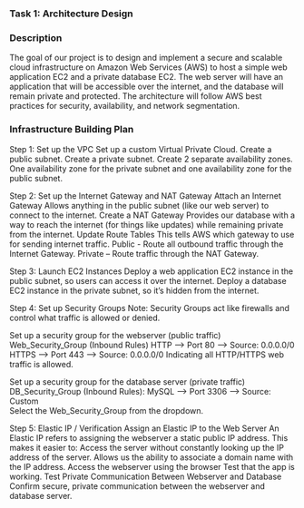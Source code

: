 ### Task 1: Architecture Design

### Description 
The goal of our project is to design and implement a secure and scalable cloud infrastructure on Amazon Web Services (AWS) to host a simple web application EC2 and a private database EC2. 
The web server will have an application that will be accessible over the internet, and the database will remain private and protected. 
The architecture will follow AWS best practices for security, availability, and network segmentation.

### Infrastructure Building Plan
       
Step 1: Set up the VPC 
	        Set up a custom Virtual Private Cloud.
                Create a public subnet.
        	    Create a private subnet. 
        	Create 2 separate availability zones.
            	One availability zone for the private subnet and one availability zone for the public subnet.

 Step 2: Set up the Internet Gateway and NAT Gateway
        	Attach an Internet Gateway
            	Allows anything in the public subnet (like our web server) to connect to the internet.
        	Create a NAT Gateway
            	Provides our database with a way to reach the internet (for things like updates) while remaining private from the internet.
        	Update Route Tables 
            	This tells AWS which gateway to use for sending internet traffic.
            	    Public - Route all outbound traffic through the Internet Gateway.
            	    Private – Route traffic through the NAT Gateway. 	
        
Step 3: Launch EC2 Instances 
        	Deploy a web application EC2 instance in the public subnet, so users can access it over the internet.
        	Deploy a database EC2 instance in the private subnet, so it’s hidden from the internet.
        
 Step 4: Set up Security Groups 
            Note: Security Groups act like firewalls and control what traffic is allowed or denied. 
           
 Set up a security group for the webserver (public traffic)
    	    Web_Security_Group (Inbound Rules)
	            HTTP  --> Port 80  --> Source: 0.0.0.0/0 
            	HTTPS --> Port 443 --> Source: 0.0.0.0/0 
                    	Indicating all HTTP/HTTPS web traffic is allowed.

Set up a security group for the database server (private traffic)
        	DB_Security_Group (Inbound Rules):
            	MySQL --> Port 3306 --> Source: Custom  
            	Select the Web_Security_Group from the dropdown.

 Step 5: Elastic IP / Verification 
        	Assign an Elastic IP to the Web Server 
        	An Elastic IP refers to assigning the webserver a static public IP address.
            	This makes it easier to:
                	Access the server without constantly looking up the IP address of the server.
                	Allows us the ability to associate a domain name with the IP address. 
                	Access the webserver using the browser
                	Test that the app is working.
                	Test Private Communication Between Webserver and Database
                	Confirm secure, private communication between the webserver and database server.
